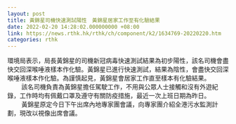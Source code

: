 ```yaml
---
layout: post
title: 黃錦星司機快速測試陽性　黃錦星居家工作至有化驗結果
date: 2022-02-20 14:28:02.000000000 +08:00
link: https://news.rthk.hk/rthk/ch/component/k2/1634769-20220220.htm
categories: rthk
---
```


環境局表示，局長黃錦星的司機新冠病毒快速測試結果為初步陽性，該名司機會盡快交回深喉唾液樣本作化驗。黃錦星已進行快速測試，結果為陰性，會盡快交回深喉唾液樣本作化驗。為謹慎起見，黃錦星會居家工作直至樣本有化驗結果。
　　 
該名司機負責為黃錦星擔任駕駛工作，不用與公眾人士接觸和沒有外遊紀錄，工作時均有佩戴口罩及遵守有關防疫措施，最近一次上班日期為昨日。
　　 
黃錦星原定今日下午出席內地專家團會議，向專家團介紹全港污水監測計劃，現改以視像出席會議。
